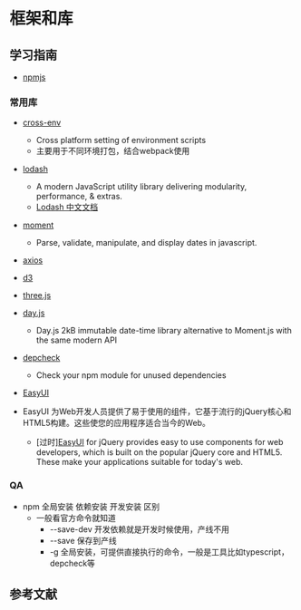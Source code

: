 # 框架和库

## 学习指南

* [npmjs](https://www.npmjs.com)

### 常用库

* [cross-env](https://github.com/kentcdodds/cross-env)
  * Cross platform setting of environment scripts
  * 主要用于不同环境打包，结合webpack使用
* [lodash](https://github.com/lodash/lodash)
  * A modern JavaScript utility library delivering modularity, performance, & extras.
  * [Lodash 中文文档](https://www.lodashjs.com)
* [moment](https://github.com/moment/moment)
  * Parse, validate, manipulate, and display dates in javascript.
* [axios](https://github.com/axios/axios)
* [d3](https://github.com/d3/d3)
* [three.js](https://github.com/mrdoob/three.js)
* [day.js](https://github.com/iamkun/dayjs)
  * Day.js 2kB immutable date-time library alternative to Moment.js with the same modern API
* [depcheck](https://github.com/depcheck/depcheck)
  * Check your npm module for unused dependencies
* [EasyUI](前端/Web/JavaScript/EasyUI/README.md)

* EasyUI 为Web开发人员提供了易于使用的组件，它基于流行的jQuery核心和HTML5构建。这些使您的应用程序适合当今的Web。

  * [过时][EasyUI](https://www.jeasyui.com/) for jQuery provides easy to use components for web developers, which is built on the popular jQuery core and HTML5. These make your applications suitable for today's web.

### QA

* npm 全局安装 依赖安装 开发安装 区别
  * 一般看官方命令就知道
    * --save-dev 开发依赖就是开发时候使用，产线不用
    * --save 保存到产线
    * -g 全局安装，可提供直接执行的命令，一般是工具比如typescript，depcheck等

## 参考文献
